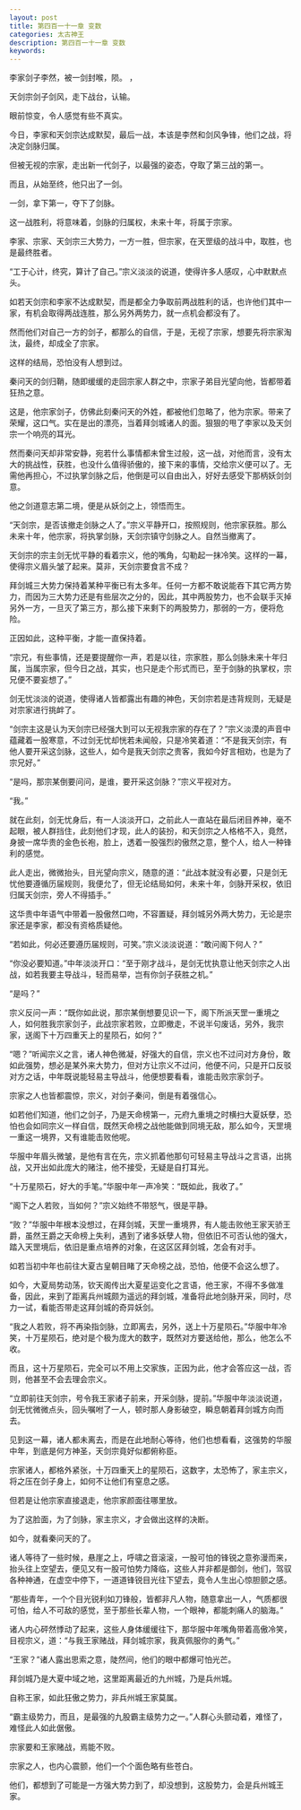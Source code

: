 ```yaml
---
layout: post
title: 第四百一十一章 变数
categories: 太古神王
description: 第四百一十一章 变数
keywords:
---
```


李家剑子李然，被一剑封喉，陨。 ，

天剑宗剑子剑风，走下战台，认输。

眼前惊变，令人感觉有些不真实。

今日，李家和天剑宗达成默契，最后一战，本该是李然和剑风争锋，他们之战，将决定剑脉归属。

但被无视的宗家，走出新一代剑子，以最强的姿态，夺取了第三战的第一。

而且，从始至终，他只出了一剑。

一剑，拿下第一，夺下了剑脉。

这一战胜利，将意味着，剑脉的归属权，未来十年，将属于宗家。

李家、宗家、天剑宗三大势力，一方一胜，但宗家，在天罡级的战斗中，取胜，也是最终胜者。

“工于心计，终究，算计了自己。”宗义淡淡的说道，使得许多人感叹，心中默默点头。

如若天剑宗和李家不达成默契，而是都全力争取前两战胜利的话，也许他们其中一家，有机会取得两战连胜，那么另外两势力，就一点机会都没有了。

然而他们对自己一方的剑子，都那么的自信，于是，无视了宗家，想要先将宗家淘汰，最终，却成全了宗家。

这样的结局，恐怕没有人想到过。

秦问天的剑归鞘，随即缓缓的走回宗家人群之中，宗家子弟目光望向他，皆都带着狂热之意。

这是，他宗家剑子，仿佛此刻秦问天的外姓，都被他们忽略了，他为宗家。带来了荣耀，这口气。实在是出的漂亮，当着拜剑城诸人的面。狠狠的甩了李家以及天剑宗一个响亮的耳光。

然而秦问天却非常安静，宛若什么事情都未曾生过般，这一战，对他而言，没有太大的挑战性，获胜，也没什么值得骄傲的，接下来的事情，交给宗义便可以了。无需他再担心，不过执掌剑脉之后，他倒是可以自由出入，好好去感受下那柄妖剑剑意。

他之剑道意志第二境，便是从妖剑之上，领悟而生。

“天剑宗，是否该撤走剑脉之人了。”宗义平静开口，按照规则，他宗家获胜。那么未来十年，他宗家，将执掌剑脉，天剑宗镇守剑脉之人。自然当撤离了。

天剑宗的宗主剑无忧平静的看着宗义，他的嘴角，勾勒起一抹冷笑。这样的一幕，使得宗义眉头皱了起来。莫非，天剑宗要食言不成？

拜剑城三大势力保持着某种平衡已有太多年。任何一方都不敢说能吞下其它两方势力，而因为三大势力还是有些层次之分的，因此，其中两股势力，也不会联手灭掉另外一方，一旦灭了第三方，那么接下来剩下的两股势力，那弱的一方，便将危险。

正因如此，这种平衡，才能一直保持着。

“宗兄，有些事情，还是要提醒你一声，若是以往，宗家胜，那么剑脉未来十年归属，当属宗家，但今日之战，其实，也只是走个形式而已，至于剑脉的执掌权，宗兄便不要妄想了。”

剑无忧淡淡的说道，使得诸人皆都露出有趣的神色，天剑宗若是违背规则，无疑是对宗家进行挑衅了。

“剑宗主这是认为天剑宗已经强大到可以无视我宗家的存在了？”宗义淡漠的声音中蕴藏着一股寒意，不过剑无忧却恍若未闻般，只是冷笑着道：“不是我天剑宗，有他人要开采这剑脉，这些人，如今是我天剑宗之贵客，我如今好言相劝，也是为了宗兄好。”

“是吗，那宗某倒要问问，是谁，要开采这剑脉？”宗义平视对方。

“我。”

就在此刻，剑无忧身后，有一人淡淡开口，之前此人一直站在最后闭目养神，毫不起眼，被人群挡住，此刻他们才现，此人的装扮，和天剑宗之人格格不入，竟然，身披一席华贵的金色长袍，脸上，透着一股强烈的傲然之意，整个人，给人一种锋利的感觉。

此人走出，微微抬头，目光望向宗义，随意的道：“此战本就没有必要，只是剑无忧他要遵循历届规则，我便允了，但无论结局如何，未来十年，剑脉开采权，依旧归属天剑宗，旁人不得插手。”

这华贵中年语气中带着一股傲然口吻，不容置疑，拜剑城另外两大势力，无论是宗家还是李家，都没有资格质疑他。

“若如此，何必还要遵历届规则，可笑。”宗义淡淡说道：“敢问阁下何人？”

“你没必要知道。”中年淡淡开口：“至于刚才战斗，是剑无忧执意让他天剑宗之人出战，如若我要主导战斗，轻而易举，岂有你剑子获胜之机。”

“是吗？”

宗义反问一声：“既你如此说，那宗某倒想要见识一下，阁下所派天罡一重境之人，如何胜我宗家剑子，此战宗家若败，立即撤走，不说半句废话，另外，我宗家，送阁下十万四重天上的星陨石，如何？”

“嗯？”听闻宗义之言，诸人神色微凝，好强大的自信，宗义也不过问对方身份，敢如此强势，想必是某外来大势力，但对方让宗义不过问，他便不问，只是开口反驳对方之话，中年既说能轻易主导战斗，他便想要看看，谁能击败宗家剑子。

宗家之人也皆都震惊，宗义，对剑子秦问，倒是有着强信心。

如若他们知道，他们之剑子，乃是天命榜第一，元府九重境之时横扫大夏妖孽，恐怕也会如同宗义一样自信，既然天命榜之战他能做到同境无敌，那么如今，天罡境一重这一境界，又有谁能击败他呢。

华服中年眉头微皱，是他有言在先，宗义抓着他那句可轻易主导战斗之言语，出挑战，又开出如此庞大的赌注，他不接受，无疑是自打耳光。

“十万星陨石，好大的手笔。”华服中年一声冷笑：“既如此，我收了。”

“阁下之人若败，当如何？”宗义始终不带怒气，很是平静。

“败？”华服中年根本没想过，在拜剑城，天罡一重境界，有人能击败他王家天骄王爵，虽然王爵之天命榜上失利，遇到了诸多妖孽人物，但依旧不可否认他的强大，踏入天罡境后，依旧是重点培养的对象，在这区区拜剑城，怎会有对手。

如若当初中年也前往大夏古皇朝目睹了天命榜之战，恐怕，他便不会这么想了。

如今，大夏局势动荡，钦天阁传出大夏星运变化之言语，他王家，不得不多做准备，因此，来到了距离兵州城颇为遥远的拜剑城，准备将此地剑脉开采，同时，尽力一试，看能否带走这拜剑城的奇异妖剑。

“我之人若败，将不再染指剑脉，立即离去，另外，送上十万星陨石。”华服中年冷笑，十万星陨石，绝对是个极为庞大的数字，既然对方要送给他，那么，他怎么不收。

而且，这十万星陨石，完全可以不用上交家族，正因为此，他才会答应这一战，否则，他甚至不会去理会宗义。

“立即前往天剑宗，号令我王家诸子前来，开采剑脉，提前。”华服中年淡淡说道，剑无忧微微点头，回头嘱咐了一人，顿时那人身影破空，瞬息朝着拜剑城方向而去。

见到这一幕，诸人都未离去，而是在此地耐心等待，他们也想看看，这强势的华服中年，到底是何方神圣，天剑宗竟好似都俯称臣。

宗家诸人，都格外紧张，十万四重天上的星陨石，这数字，太恐怖了，家主宗义，将之压在剑子身上，如何不让他们有窒息之感。

但若是让他宗家直接退走，他宗家颜面往哪里放。

为了这脸面，为了剑脉，家主宗义，才会做出这样的决断。

如今，就看秦问天的了。

诸人等待了一些时候，悬崖之上，呼啸之音滚滚，一股可怕的锋锐之意弥漫而来，抬头往上空望去，便见又有一股可怕势力降临，这些人并非都是御剑，他们，驾驭各种神通，在虚空中停下，一道道锋锐目光往下望去，竟令人生出心惊胆颤之感。

“那些青年，一个个目光锐利如刀锋般，皆都非凡人物，随意拿出一人，气质都很可怕，给人不可敌的感觉，至于那些长辈人物，一个眼神，都能刺痛人的脑海。”

诸人内心砰然悸动了起来，这些人身体缓缓往下，那华服中年嘴角带着高傲冷笑，目视宗义，道：“与我王家赌战，拜剑城宗家，我真佩服你的勇气。”

“王家？”诸人露出思索之意，陡然间，他们的眼中都爆可怕光芒。

拜剑城乃是大夏中域之地，这里距离最近的九州城，乃是兵州城。

自称王家，如此狂傲之势力，非兵州城王家莫属。

“霸主级势力，而且，是最强的九股霸主级势力之一。”人群心头颤动着，难怪了，难怪此人如此倨傲。

宗家要和王家赌战，焉能不败。

宗家之人，也内心震颤，他们一个个面色略有些苍白。

他们，都想到了可能是一方强大势力到了，却没想到，这股势力，会是兵州城王家。
